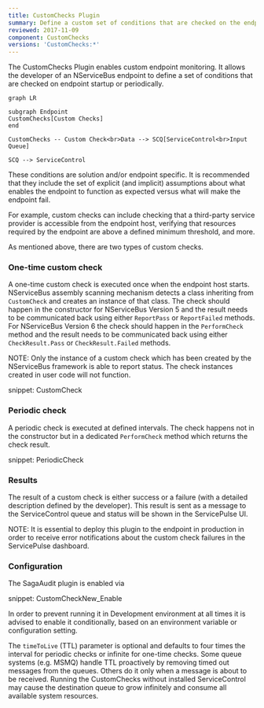```yaml
---
title: CustomChecks Plugin
summary: Define a custom set of conditions that are checked on the endpoint.
reviewed: 2017-11-09
component: CustomChecks
versions: 'CustomChecks:*'
---
```


The CustomChecks Plugin enables custom endpoint monitoring. It allows the developer of an NServiceBus endpoint to define a set of conditions that are checked on endpoint startup or periodically.

```mermaid
graph LR

subgraph Endpoint
CustomChecks[Custom Checks]
end
	
CustomChecks -- Custom Check<br>Data --> SCQ[ServiceControl<br>Input Queue]

SCQ --> ServiceControl
```

These conditions are solution and/or endpoint specific. It is recommended that they include the set of explicit (and implicit) assumptions about what enables the endpoint to function as expected versus what will make the endpoint fail.

For example, custom checks can include checking that a third-party service provider is accessible from the endpoint host, verifying that resources required by the endpoint are above a defined minimum threshold, and more.

As mentioned above, there are two types of custom checks.


### One-time custom check

A one-time custom check is executed once when the endpoint host starts. NServiceBus assembly scanning mechanism detects a class inheriting from `CustomCheck` and creates an instance of that class. The check should happen in the constructor for NServiceBus Version 5 and the result needs to be communicated back using either `ReportPass` or `ReportFailed` methods. For NServiceBus Version 6 the check should happen in the `PerformCheck` method and the result needs to be communicated back using either `CheckResult.Pass` or `CheckResult.Failed` methods.

NOTE: Only the instance of a custom check which has been created by the NServiceBus framework is able to report status. The check instances created in user code will not function.

snippet: CustomCheck


### Periodic check

A periodic check is executed at defined intervals. The check happens not in the constructor but in a dedicated `PerformCheck` method which returns the check result.

snippet: PeriodicCheck


### Results

The result of a custom check is either success or a failure (with a detailed description defined by the developer). This result is sent as a message to the ServiceControl queue and status will be shown in the ServicePulse UI.

NOTE: It is essential to deploy this plugin to the endpoint in production in order to receive error notifications about the custom check failures in the ServicePulse dashboard.


### Configuration

The SagaAudit plugin is enabled via

snippet: CustomCheckNew_Enable

In order to prevent running it in Development environment at all times it is advised to enable it conditionally, based on an environment variable or configuration setting.

The `timeToLive` (TTL) parameter is optional and defaults to four times the interval for periodic checks or infinite for one-time checks. Some queue systems (e.g. MSMQ) handle TTL proactively by removing timed out messages from the queues. Others do it only when a message is about to be received. Running the CustomChecks without installed ServiceControl may cause the destination queue to grow infinitely and consume all available system resources.